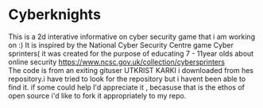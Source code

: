 # Cyberknights
This is a  2d interative informative  on cyber security game that i am working on :)
 It is inspired by the National Cyber Security Centre game  Cyber sprinters( it was created for the purpose of educating 7 - 11year olds about online security https://www.ncsc.gov.uk/collection/cybersprinters  
 The code is from an exiting gituser  UTKRIST KARKI i downloaded from hes repository.i have tried to look for the repository but i havent been able to find it. if some could help l'd appreciate it , becasuse that is the ethos of open source i'd like to fork it appropriately to my repo. 
 
